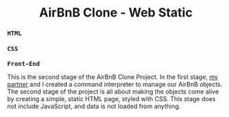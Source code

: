 <h1 align='center' id="top"><b>AirBnB Clone - Web Static</b></h1>

<code><h3>HTML</h3></code>   <code><h3>CSS</h3></code>  <code><h3>Front-End</h3></code>

This is the second stage of the AirBnB Clone Project. In the first stage, <a href="https://github.com/beryl452">my partner</a> and I created a command interpreter to manage our AirBnB objects. The second stage of the project is all about making the objects come alive by creating a simple, static HTML page, styled with CSS. This stage does not include JavaScript, and data is not loaded from anything. 
<br /><br />